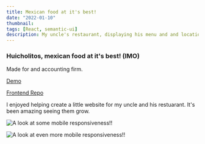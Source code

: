```yaml
---
title: Mexican food at it's best!
date: "2022-01-10"
thumbnail:
tags: [React, semantic-ui]
description: My uncle's restaurant, displaying his menu and and location!
---
```


<div>
  <h3>
    Huicholitos, mexican food at it's best! (IMO)
  </h3>
  <p>
    Made for and accounting firm.  
  </p>
  <p>
    <a href='https://huicholitos.com' target="_blank">
      Demo
    </a>
  </p>
  <p>
    <a href='https://github.com/Midlu/LanHiWebsite/settings' target="_blank">
      Frontend Repo
    </a>
  </p>
  <p>
  I enjoyed helping create a little website for my uncle and his restuarant. It's been amazing seeing them grow.
  </p>

![A look at some mobile responsiveness!!](./mobile_home.png)

![A look at even more mobile responsiveness!!](./about_us_taxes.png)

</div>
